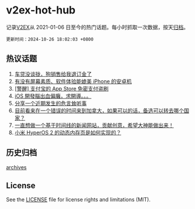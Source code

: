# v2ex-hot-hub

 记录[V2EX](https://www.v2ex.com/)从 2021-01-06 日至今的热门话题。每小时抓取一次数据，按天[归档](archives)。

`更新时间：2024-10-26 18:02:03 +0800`

## 热议话题

1. [车贷没谈拢，狗销售给我退订金了](https://www.v2ex.com/t/1083714)
1. [有没有屏幕素质、软件体验能媲美 iPhone 的安卓机](https://www.v2ex.com/t/1083707)
1. [[警醒] 支付宝的 App Store 免密支付盗刷](https://www.v2ex.com/t/1083796)
1. [iOS 開發腦出血偏癱，求開導。。。](https://www.v2ex.com/t/1083851)
1. [分享一个近期发生的危言耸听事](https://www.v2ex.com/t/1083781)
1. [目前看来在一个错误的时间来到加拿大，如果可以的话，备选可以转去哪个国家？](https://www.v2ex.com/t/1083809)
1. [一直想做一个基于时间线的新闻网站，贡献创意，希望大神能做出来！](https://www.v2ex.com/t/1083695)
1. [小米 HyperOS 2 的动态内存页是如何实现的？](https://www.v2ex.com/t/1083766)

## 历史归档

[archives](archives)

## License

See the [LICENSE](LICENSE) file for license rights and limitations (MIT).
